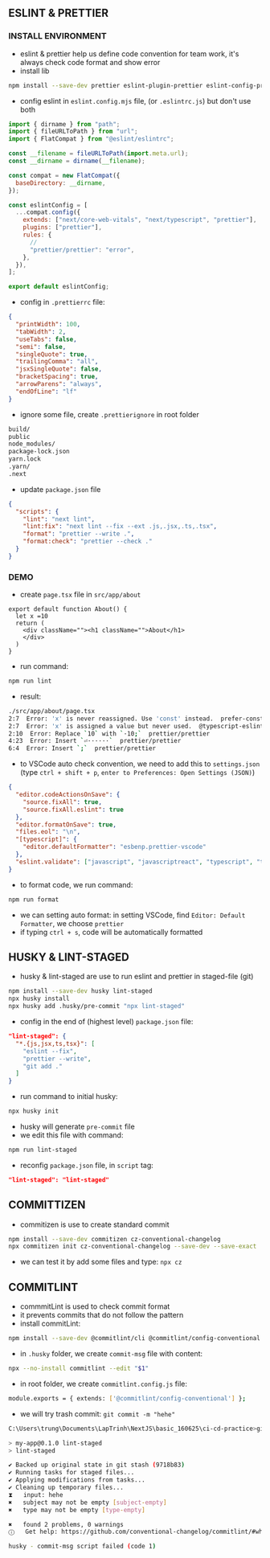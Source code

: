 ## ESLINT & PRETTIER

### INSTALL ENVIRONMENT

- eslint & prettier help us define code convention for team work, it's always check code format and show error
- install lib

```bash
npm install --save-dev prettier eslint-plugin-prettier eslint-config-prettier
```

- config eslint in `eslint.config.mjs` file, (or `.eslintrc.js`) but don't use both

```mjs
import { dirname } from "path";
import { fileURLToPath } from "url";
import { FlatCompat } from "@eslint/eslintrc";

const __filename = fileURLToPath(import.meta.url);
const __dirname = dirname(__filename);

const compat = new FlatCompat({
  baseDirectory: __dirname,
});

const eslintConfig = [
  ...compat.config({
    extends: ["next/core-web-vitals", "next/typescript", "prettier"],
    plugins: ["prettier"],
    rules: {
      //
      "prettier/prettier": "error",
    },
  }),
];

export default eslintConfig;
```

- config in `.prettierrc` file:

```json
{
  "printWidth": 100,
  "tabWidth": 2,
  "useTabs": false,
  "semi": false,
  "singleQuote": true,
  "trailingComma": "all",
  "jsxSingleQuote": false,
  "bracketSpacing": true,
  "arrowParens": "always",
  "endOfLine": "lf"
}
```

- ignore some file, create `.prettierignore` in root folder

```bash
build/
public
node_modules/
package-lock.json
yarn.lock
.yarn/
.next
```

- update `package.json` file

```json
{
  "scripts": {
    "lint": "next lint",
    "lint:fix": "next lint --fix --ext .js,.jsx,.ts,.tsx",
    "format": "prettier --write .",
    "format:check": "prettier --check ."
  }
}

```

### DEMO

- create `page.tsx` file in `src/app/about`

```tsx
export default function About() {
  let x =10
  return (
    <div className=""><h1 className="">About</h1>
    </div>
  )
}
```

- run command:

```bash
npm run lint
```

- result:

```bash
./src/app/about/page.tsx
2:7  Error: 'x' is never reassigned. Use 'const' instead.  prefer-const
2:7  Error: 'x' is assigned a value but never used.  @typescript-eslint/no-unused-vars
2:10  Error: Replace `10` with `·10;`  prettier/prettier
4:23  Error: Insert `⏎······`  prettier/prettier
6:4  Error: Insert `;`  prettier/prettier
```

- to VSCode auto check convention, we need to add this to `settings.json` (type `ctrl + shift + p`, `enter to Preferences: Open Settings (JSON)`)

```json
{
  "editor.codeActionsOnSave": {
    "source.fixAll": true,
    "source.fixAll.eslint": true
  },
  "editor.formatOnSave": true,
  "files.eol": "\n",
  "[typescript]": {
    "editor.defaultFormatter": "esbenp.prettier-vscode"
  },
  "eslint.validate": ["javascript", "javascriptreact", "typescript", "typescriptreact"]
}
```

- to format code, we run command:

```bash
npm run format
```

- we can setting auto format: in setting VSCode, find `Editor: Default Formatter`, we choose `prettier`
- if typing `ctrl + s`, code will be automatically formatted

## HUSKY & LINT-STAGED

- husky & lint-staged are use to run eslint and prettier in staged-file (git)

```bash
npm install --save-dev husky lint-staged
npx husky install
npx husky add .husky/pre-commit "npx lint-staged"
```

- config in the end of (highest level) `package.json` file:

```json
"lint-staged": {
  "*.{js,jsx,ts,tsx}": [
    "eslint --fix",
    "prettier --write",
    "git add ."
  ]
}
```

- run command to initial husky:

```bash
npx husky init
```

- husky will generate `pre-commit` file
- we edit this file with command:

```bash
npm run lint-staged
```

- reconfig `package.json` file, in `script` tag:

```json
"lint-staged": "lint-staged"
```

## COMMITTIZEN

- commitizen is use to create standard commit

```bash
npm install --save-dev commitizen cz-conventional-changelog
npx commitizen init cz-conventional-changelog --save-dev --save-exact
```

- we can test it by add some files and type: `npx cz`

## COMMITLINT

- commmitLint is used to check commit format
- it prevents commits that do not follow the pattern
- install commitLint:

```bash
npm install --save-dev @commitlint/cli @commitlint/config-conventional
```

- in `.husky` folder, we create `commit-msg` file with content:

```bash
npx --no-install commitlint --edit "$1"
```

- in root folder, we create `commitlint.config.js` file:

```bash
module.exports = { extends: ['@commitlint/config-conventional'] };
```

- we will try trash commit: `git commit -m "hehe"`

```bash
C:\Users\trung\Documents\LapTrinh\NextJS\basic_160625\ci-cd-practice>git commit -m "hehe"

> my-app@0.1.0 lint-staged
> lint-staged

✔ Backed up original state in git stash (9718b83)
✔ Running tasks for staged files...
✔ Applying modifications from tasks...
✔ Cleaning up temporary files...
⧗   input: hehe
✖   subject may not be empty [subject-empty]
✖   type may not be empty [type-empty]

✖   found 2 problems, 0 warnings
ⓘ   Get help: https://github.com/conventional-changelog/commitlint/#what-is-commitlint

husky - commit-msg script failed (code 1)
```